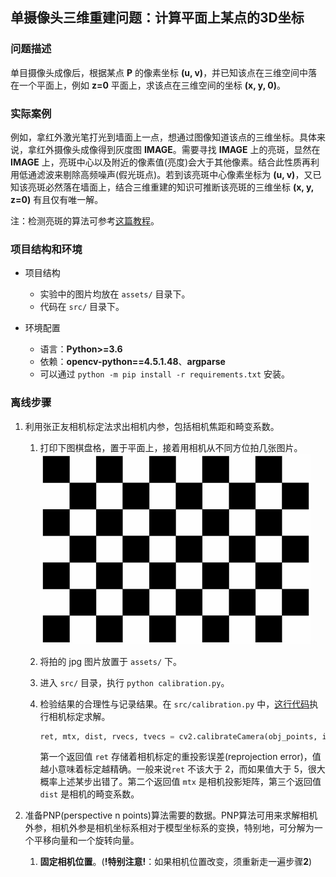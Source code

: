 ## 单摄像头三维重建问题：计算平面上某点的3D坐标

### 问题描述

单目摄像头成像后，根据某点 **P** 的像素坐标 **(u, v)**，并已知该点在三维空间中落在一个平面上，例如 **z=0** 平面上，求该点在三维空间的坐标 **(x, y, 0)**。

### 实际案例

例如，拿红外激光笔打光到墙面上一点，想通过图像知道该点的三维坐标。具体来说，拿红外摄像头成像得到灰度图 **IMAGE**。需要寻找 **IMAGE** 上的亮斑，显然在 **IMAGE** 上，亮斑中心以及附近的像素值(亮度)会大于其他像素。结合此性质再利用低通滤波来剔除高频噪声(假光斑点)。若到该亮斑中心像素坐标为 **(u, v)**，又已知该亮斑必然落在墙面上，结合三维重建的知识可推断该亮斑的三维坐标 **(x, y, z=0)** 有且仅有唯一解。

注：检测亮斑的算法可参考[这篇教程](https://www.pyimagesearch.com/2016/10/31/detecting-multiple-bright-spots-in-an-image-with-python-and-opencv/)。

### 项目结构和环境

- 项目结构
  - 实验中的图片均放在 `assets/` 目录下。
  - 代码在 `src/` 目录下。

- 环境配置
  - 语言：**Python>=3.6**
  - 依赖：**opencv-python==4.5.1.48**、**argparse**
  - 可以通过 `python -m pip install -r requirements.txt` 安装。
### 离线步骤

1. 利用张正友相机标定法求出相机内参，包括相机焦距和畸变系数。
   1. 打印下图棋盘格，置于平面上，接着用相机从不同方位拍几张图片。<img src="https://github.com/Zju-George/3DReconstructionExample/raw/main/assets/checkerboard.png" alt="HMI" width="433" height="305" align="bottom" />
   
   2. 将拍的 jpg 图片放置于 `assets/` 下。
   3. 进入 `src/` 目录，执行 `python calibration.py`。
   4. 检验结果的合理性与记录结果。在 `src/calibration.py` 中，[这行代码](https://github.com/Zju-George/3DReconstructionExample/blob/a2ab1cc6d42094d5043bbdafdee6d1865ed5240b/src/calibration.py#L44)执行相机标定求解。
        ```python
        ret, mtx, dist, rvecs, tvecs = cv2.calibrateCamera(obj_points, img_points, size, None, None)
        ```
        第一个返回值 `ret` 存储着相机标定的重投影误差(reprojection error)，值越小意味着标定越精确。一般来说`ret` 不该大于 2，而如果值大于 5，很大概率上述某步出错了。第二个返回值 `mtx` 是相机投影矩阵，第三个返回值 `dist` 是相机的畸变系数。
   

2. 准备PNP(perspective n points)算法需要的数据。PNP算法可用来求解相机外参，相机外参是相机坐标系相对于模型坐标系的变换，特别地，可分解为一个平移向量和一个旋转向量。
   1. **固定相机位置**。(**!特别注意!**：如果相机位置改变，须重新走一遍步骤**2**)